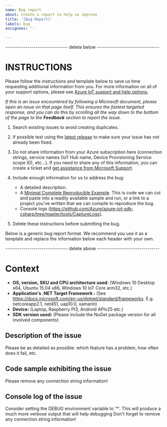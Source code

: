 ```yaml
---
name: Bug report
about: Create a report to help us improve
title: '[Bug Report]'
labels: bug
assignees: ''

---
```


------------------------------- delete below -------------------------------

INSTRUCTIONS
==========

Please follow the instructions and template below to save us time requesting additional information from you. For more information on all of your support options, please see [Azure IoT support and help options](aka.ms/IoTHelp).

*If this is an issue encountered by following a Microsoft document, please open an issue on that page itself. This ensures the fastest targeted response, and you can do this by scrolling all the way down to the bottom of the page to the **Feedback** section to report the issue.*

1. Search existing issues to avoid creating duplicates.

2. If possible test using the [latest release](https://github.com/Azure/azure-iot-sdk-csharp/releases) to make sure your issue has not already been fixed.

3. Do not share information from your Azure subscription here (connection strings, service names (IoT Hub name, Device Provisioning Service scope ID), etc...). If you need to share any of this information, you can create a ticket and [get assistance from Microsoft Support](https://docs.microsoft.com/en-us/azure/azure-supportability/how-to-create-azure-support-request).

4. Include enough information for us to address the bug:
   -  A detailed description.
   -  A [Minimal Complete Reproducible Example](https://stackoverflow.com/help/mcve). This is code we can cut and paste into a readily available sample and run, or a link to a project you've written that we can compile to reproduce the bug. 
   -  Console logs (https://github.com/Azure/azure-iot-sdk-csharp/tree/master/tools/CaptureLogs).

5. Delete these instructions before submitting the bug.

Below is a generic bug report format. We recommend you use it as a template and replace the information below each header with your own. 

------------------------------- delete above -------------------------------


# Context

- **OS, version, SKU and CPU architecture used:** <VERSION> (Windows 10 Desktop x64, Ubuntu 15.04 x86, Windows 10 IoT Core arm32, etc.)
- **Application's .NET Target Framework :** <NETVERSION> (See https://docs.microsoft.com/en-us/dotnet/standard/frameworks. E.g. netcoreapp2.1, net451, uap10.0, xamarin)
- **Device:** <DEVICETYPE> (Laptop, Raspberry PI3, Android APIv25 etc.)
- **SDK version used:** <VERSION> (Please include the NuGet package version for all involved components)


## Description of the issue
Please be as detailed as possible: which feature has a problem, how often does it fail, etc.

## Code sample exhibiting the issue
Please remove any connection string information!

## Console log of the issue
Consider setting the DEBUG environment variable to '*'. This will produce a much more verbose output that will help debugging
Don't forget to remove any connection string information!
